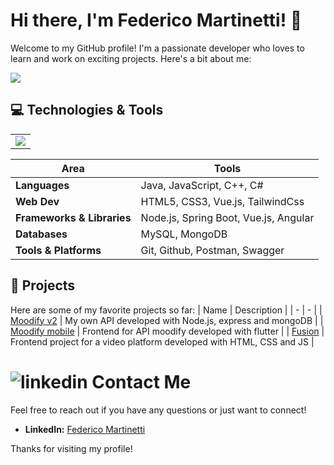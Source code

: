 # Hi there, I'm Federico Martinetti! 👋

Welcome to my GitHub profile! I'm a passionate developer who loves to learn and work on exciting projects. Here's a bit about me:

<picture>
  <source 
    srcset = "https://github-readme-stats.vercel.app/api?username=FMartine7i&theme=tokyonight&hide_border=true&show_icons=true"
    media = "(prefers-color-scheme: dark)"
    />
  <source 
    srcset = "https://github-readme-stats.vercel.app/api?username=FMartine7i&hide_border=false&show_icons=true"
    media = "(prefers-color-scheme: light), (prefers-color-scheme: no-preference)"
    />
  <img src = "https://github-readme-stats.vercel.app/api?username=FMartine7i&show_icons=true">
</picture>

## 💻 Technologies & Tools
<table>
  <tr border = "none">
    <td>
      <img align = "center" src="https://skillicons.dev/icons?i=idea,visualstudio,cs,cpp,ps,ts,css,vscode,flutter,tailwind,vue,mongodb,spring,nodejs,js,java,postman,html,git,angular,github,mysql&perline=11">
    </td>
  </tr>

| Area | Tools |
| - | - |
| **Languages** | Java, JavaScript, C++, C# |
| **Web Dev** | HTML5, CSS3, Vue.js, TailwindCss |
| **Frameworks & Libraries** | Node.js, Spring Boot, Vue.js, Angular |
| **Databases** | MySQL, MongoDB |
| **Tools & Platforms** | Git, Github, Postman, Swagger |


## 🚀 Projects
Here are some of my favorite projects so far:
| Name | Description |
| - | - |
| [Moodify v2](https://github.com/FMartine7i/Moodify_v2) | My own API developed with Node.js, express and mongoDB |
| [Moodify mobile](https://github.com/FMartine7i/flutter_app_2024) | Frontend for API moodify developed with flutter |
| [Fusion](https://github.com/FMartine7i/Fusion-YouTube-clone) | Frontend project for a video platform developed with HTML, CSS and JS |

# ![linkedin](https://skillicons.dev/icons?i=linkedin) Contact Me
Feel free to reach out if you have any questions or just want to connect!
- **LinkedIn:** [Federico Martinetti](https://www.linkedin.com/in/your-profile)

Thanks for visiting my profile!
